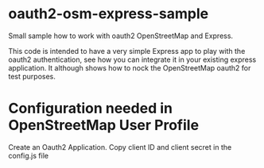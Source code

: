 # oauth2-osm-express-sample
Small sample how to work with oauth2 OpenStreetMap and Express.

This code is intended to have a very simple Express app to play with the oauth2 authentication, 
see how you can integrate it in your existing express application.
It although shows how to nock the OpenStreetMap oauth2 for test purposes.


# Configuration needed in OpenStreetMap User Profile

Create an Oauth2 Application. Copy client ID and client secret in the config.js file